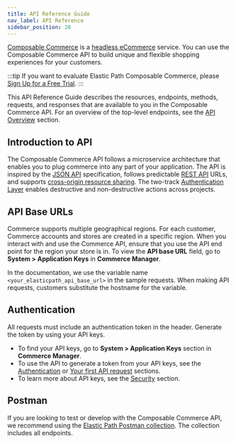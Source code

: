 ```yaml
---
title: API Reference Guide
nav_label: API Reference
sidebar_position: 20
---
```


[Composable Commerce](https://elasticpath.com) is a [headless eCommerce](https://elasticpath.com/headless-commerce) service. You can use the Composable Commerce API to build unique and flexible shopping experiences for your customers.

:::tip
If you want to evaluate Elastic Path Composable Commerce, please [Sign Up for a Free Trial](https://useast.cm.elasticpath.com/free-trial).
:::

This API Reference Guide describes the resources, endpoints, methods, requests, and responses that are available to you in the Composable Commerce API. For an overview of the top-level endpoints, see the [API Overview](/docs/commerce-cloud/api-overview) section.

## Introduction to API

The Composable Commerce API follows a microservice architecture that enables you to plug commerce into any part of your application. The API is inspired by the [JSON API](http://jsonapi.org/) specification, follows predictable [REST API](https://en.wikipedia.org/wiki/Representational_state_transfer) URLs, and supports [cross-origin resource sharing](https://en.wikipedia.org/wiki/Cross-origin_resource_sharing). The two-track [Authentication Layer](/docs/commerce-cloud/authentication/overview) enables destructive and non-destructive actions across projects.

## API Base URLs

Commerce supports multiple geographical regions. For each customer, Commerce accounts and stores are created in a specific region. When you interact with and use the Commerce API, ensure that you use the API end point for the region your store is in. To view the **API base URL** field, go to **System > Application Keys** in **Commerce Manager**.

In the documentation, we use the variable name `<your_elasticpath_api_base_url>` in the sample requests. When making API requests, customers substitute the hostname for the variable.

## Authentication

All requests must include an authentication token in the header. Generate the token by using your API keys.

- To find your API keys, go to **System > Application Keys** section in **Commerce Manager**.
- To use the API to generate a token from your API keys, see the [Authentication](/docs/commerce-cloud/authentication/overview) or [Your first API request](/docs/commerce-cloud/api-overview/your-first-api-request#lesson-1-authenticate) sections.
- To learn more about API keys, see the [Security](/docs/commerce-cloud/authentication/security#api-authentication-credentials) section.

## Postman

If you are looking to test or develop with the Composable Commerce API, we recommend using the [Elastic Path Postman collection](/docs/commerce-cloud/api-overview/test-with-postman-collection). The collection includes all endpoints.
